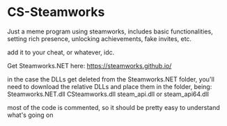 # CS-Steamworks
Just a meme program using steamworks, includes basic functionalities, setting rich presence, unlocking achievements, fake invites, etc.

add it to your cheat, or whatever, idc.

Get Steamworks.NET here: https://steamworks.github.io/

in the case the DLLs get deleted from the Steamworks.NET folder, you'll need to download the relative DLLs and place them in the folder, being:
 Steamworks.NET.dll
 CSteamworks.dll
 steam_api.dll or steam_api64.dll

most of the code is commented, so it should be pretty easy to understand what's going on
